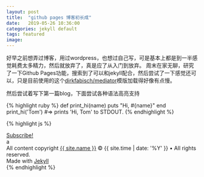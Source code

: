 ```yaml
---
layout: post
title:  "github pages 博客初长成"
date:   2019-05-26 10:36:00
categories: jekyll default
tags: featured
image:
---
```

好早之前想弄过博客，用过wordpress，也想过自己写，可是基本上都是到一半感觉耗费太多精力，然后就放弃了，真是应了从入门到放弃。
周末在家无聊，研究了一下Github Pages功能，搜索到了可以和jekyll配合，然后尝试了一下感觉还可以，只是目前使用的这个[dirkfabisch/mediator](https://github.com/dirkfabisch/mediator)模版加载得好像有点慢。

然后尝试着写下第一篇blog，下面尝试各种语法高亮支持

{% highlight ruby %}
def print_hi(name)
  puts "Hi, #{name}"
end
print_hi('Tom')
#=> prints 'Hi, Tom' to STDOUT.
{% endhighlight %}

{% highlight js %}

<footer class="site-footer">
 <a class="subscribe" href="{{ "/feed.xml" | prepend: site.baseurl }}"> <span class="tooltip"> <i class="fa fa-rss"></i> Subscribe!</span></a>
  <div class="inner">a
   <section class="copyright">All content copyright <a href="mailto:{{ site.email}}">{{ site.name }}</a> &copy; {{ site.time | date: '%Y' }} &bull; All rights reserved.</section>
   <section class="poweredby">Made with <a href="http://jekyllrb.com"> Jekyll</a></section>
  </div>
</footer>
{% endhighlight %}


[jekyll]:      http://jekyllrb.com
[jekyll-gh]:   https://github.com/jekyll/jekyll
[jekyll-help]: https://github.com/jekyll/jekyll-help
